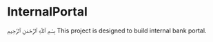 # InternalPortal
بِسْمِ ٱللّٰهِ ٱلرَّحْمٰنِ ٱلرَّحِيمِ
This project is designed to build internal bank portal.
